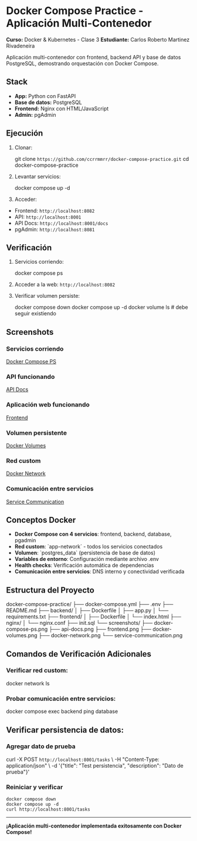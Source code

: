 # Docker Compose Practice - Aplicación Multi-Contenedor

**Curso:** Docker & Kubernetes - Clase 3
**Estudiante:** Carlos Roberto Martinez Rivadeneira


Aplicación multi-contenedor con frontend, backend API y base de datos PostgreSQL, demostrando orquestación con Docker Compose.

## Stack

- **App:** Python con FastAPI
- **Base de datos:** PostgreSQL
- **Frontend:** Nginx con HTML/JavaScript
- **Admin:** pgAdmin

## Ejecución

1. Clonar:

    git clone `https://github.com/ccrrmmrr/docker-compose-practice.git`
    cd docker-compose-practice


2. Levantar servicios:

    docker compose up -d


3. Acceder:
- Frontend: `http://localhost:8082`
- API: `http://localhost:8001`
- API Docs: `http://localhost:8001/docs`
- pgAdmin: `http://localhost:8081`

## Verificación

1. Servicios corriendo:

    docker compose ps


2. Acceder a la web: 
    `http://localhost:8082`

3. Verificar volumen persiste:

    docker compose down
    docker compose up -d
    docker volume ls  # debe seguir existiendo


## Screenshots

### Servicios corriendo
[Docker Compose PS](https://github.com/ccrrmmrr/curso-docker-kubernetes-tareas/tree/main/clase3/screenshots/docker_compose_ps.PNG)

### API funcionando
[API Docs](https://github.com/ccrrmmrr/curso-docker-kubernetes-tareas/tree/main/clase3/screenshots/API_Docs.PNG)

### Aplicación web funcionando
[Frontend](https://github.com/ccrrmmrr/curso-docker-kubernetes-tareas/tree/main/clase3/screenshots/Frontend.PNG)

### Volumen persistente
[Docker Volumes](https://github.com/ccrrmmrr/curso-docker-kubernetes-tareas/tree/main/clase3/screenshots/docker_volumes.PNG)

### Red custom
[Docker Network](https://github.com/ccrrmmrr/curso-docker-kubernetes-tareas/tree/main/clase3/screenshots/docker_network.PNG)

### Comunicación entre servicios
[Service Communication](https://github.com/ccrrmmrr/curso-docker-kubernetes-tareas/tree/main/clase3/screenshots/comun_servicios.PNG)

## Conceptos Docker

- **Docker Compose con 4 servicios**: frontend, backend, database, pgadmin
- **Red custom**: \`app-network\` - todos los servicios conectados
- **Volumen**: \`postgres_data\` (persistencia de base de datos)
- **Variables de entorno**: Configuración mediante archivo .env
- **Health checks**: Verificación automática de dependencias
- **Comunicación entre servicios**: DNS interno y conectividad verificada

## Estructura del Proyecto

docker-compose-practice/
├── docker-compose.yml
├── .env
├── README.md
├── backend/
│   ├── Dockerfile
│   ├── app.py
│   └── requirements.txt
├── frontend/
│   ├── Dockerfile
│   └── index.html
├── nginx/
│   └── nginx.conf
├── init.sql
└── screenshots/
    ├── docker-compose-ps.png
    ├── api-docs.png
    ├── frontend.png
    ├── docker-volumes.png
    ├── docker-network.png
    └── service-communication.png


## Comandos de Verificación Adicionales

### Verificar red custom:

docker network ls


### Probar comunicación entre servicios:

docker compose exec backend ping database


## Verificar persistencia de datos:

### Agregar dato de prueba

curl -X POST `http://localhost:8001/tasks` \\
  -H "Content-Type: application/json" \\
  -d '{"title": "Test persistencia", "description": "Dato de prueba"}'

### Reiniciar y verificar
    docker compose down
    docker compose up -d
    curl http://localhost:8001/tasks


---

**¡Aplicación multi-contenedor implementada exitosamente con Docker Compose!**

